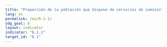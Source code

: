 ```yaml
---
title: "Proporción de la población que dispone de servicios de suministro de agua potable gestionados de manera segura"
lang: es
permalink: /es/6-1-1/
sdg_goal: 6
layout: indicator
indicator: "6.1.1"
target_id: "6.1"
---
```


